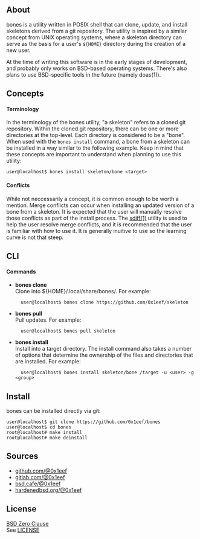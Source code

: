 ## About

bones is a utility written in POSIX shell that can clone,
update, and install skeletons derived from a git repository.
The utility is inspired by a similar concept from UNIX operating
systems, where a skeleton directory can serve as the basis for
a user's `${HOME}` directory during the creation of a new user.

At the time of writing this software is in the early stages of
development, and probably only works on BSD-based operating
systems. There's also plans to use BSD-specific tools in the
future (namely doas(1)).

## Concepts

#### Terminology

In the terminology of the bones utility, "a skeleton" refers
to a cloned git repository. Within the cloned git repository,
there can be one or more directories at the top-level.
Each directory is considered to be a "bone". When used with
the `bones install` command, a bone from a skeleton can be
installed in a way similar to the following example.
Keep in mind that these concepts are important to understand
when planning to use this utility:

    user@localhost$ bones install skeleton/bone <target>

#### Conflicts

While not neccessarily a concept, it is common enough to be worth
a mention. Merge conflicts can occur when installing an updated
version of a bone from a skeleton. It is expected that the user
will manually resolve those conflicts as part of the install
process. The
[sdiff(1)](https://man.freebsd.org/cgi/man.cgi?sdiff)
utility is used to help the user resolve merge conflicts, and
it is recommended that the user is familiar with how to use it.
It is generally inuitive to use so the learning curve is not that
steep.

## CLI

#### Commands

* **bones clone** <br>
Clone into ${HOME}/.local/share/bones/. For example:

        user@localhost$ bones clone https://github.com/0x1eef/skeleton

* **bones pull** <br>
Pull updates. For example:

        user@localhost$ bones pull skeleton

* **bones install** <br>
Install into a target directory. The install command also takes
a number of options that determine the ownership of the files
and directories that are installed. For example:

        user@localhost$ bones install skeleton/bone /target -u <user> -g <group>

## Install

bones can be installed directly via git:

    user@localhost$ git clone https://github.com/0x1eef/bones
    user@localhost$ cd bones
    root@localhost# make install
    root@localhost# make deinstall

## Sources

* [github.com/@0x1eef](https://github.com/0x1eef/bones)
* [gitlab.com/@0x1eef](https://gitlab.com/0x1eef/bones)
* [bsd.cafe/@0x1eef](https://brew.bsd.cafe/0x1eef/bones)
* [hardenedbsd.org/@0x1eef](https://git.hardenedbsd.org/0x1eef/bones)

## License

[BSD Zero Clause](https://choosealicense.com/licenses/0bsd/) <br>
See [LICENSE](./share/bones/LICENSE)
